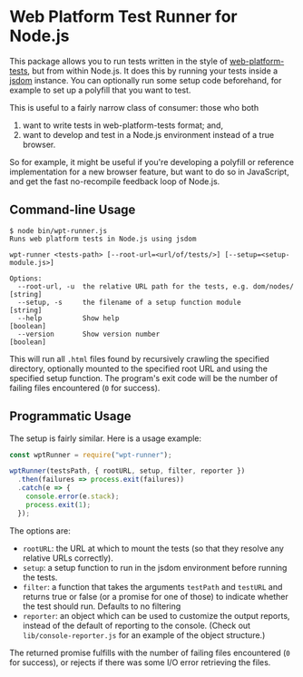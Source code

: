 # Web Platform Test Runner for Node.js

This package allows you to run tests written in the style of [web-platform-tests](https://github.com/w3c/web-platform-tests), but from within Node.js. It does this by running your tests inside a [jsdom](https://github.com/tmpvar/jsdom) instance. You can optionally run some setup code beforehand, for example to set up a polyfill that you want to test.

This is useful to a fairly narrow class of consumer: those who both

1. want to write tests in web-platform-tests format; and,
2. want to develop and test in a Node.js environment instead of a true browser.

So for example, it might be useful if you're developing a polyfill or reference implementation for a new browser feature, but want to do so in JavaScript, and get the fast no-recompile feedback loop of Node.js.

## Command-line Usage

```
$ node bin/wpt-runner.js
Runs web platform tests in Node.js using jsdom

wpt-runner <tests-path> [--root-url=<url/of/tests/>] [--setup=<setup-module.js>]

Options:
  --root-url, -u  the relative URL path for the tests, e.g. dom/nodes/  [string]
  --setup, -s     the filename of a setup function module               [string]
  --help          Show help                                            [boolean]
  --version       Show version number                                  [boolean]
```

This will run all `.html` files found by recursively crawling the specified directory, optionally mounted to the specified root URL and using the specified setup function. The program's exit code will be the number of failing files encountered (`0` for success).

## Programmatic Usage

The setup is fairly similar. Here is a usage example:

```js
const wptRunner = require("wpt-runner");

wptRunner(testsPath, { rootURL, setup, filter, reporter })
  .then(failures => process.exit(failures))
  .catch(e => {
    console.error(e.stack);
    process.exit(1);
  });
```

The options are:

- `rootURL`: the URL at which to mount the tests (so that they resolve any relative URLs correctly).
- `setup`: a setup function to run in the jsdom environment before running the tests.
- `filter`: a function that takes the arguments `testPath` and `testURL` and returns true or false (or a promise for one of those) to indicate whether the test should run. Defaults to no filtering
- `reporter`: an object which can be used to customize the output reports, instead of the default of reporting to the console. (Check out `lib/console-reporter.js` for an example of the object structure.)

The returned promise fulfills with the number of failing files encountered (`0` for success), or rejects if there was some I/O error retrieving the files.
